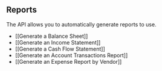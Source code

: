 ## Reports

The API allows you to automatically generate reports to use.

- [[Generate a Balance Sheet]]
- [[Generate an Income Statement]]
- [[Generate a Cash Flow Statement]]
- [[Generate an Account Transactions Report]]
- [[Generate an Expense Report by Vendor]]